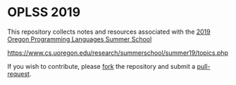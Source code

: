 # OPLSS 2019

This repository collects notes and resources associated with the 
[2019 Oregon Programming Languages Summer School](https://www.cs.uoregon.edu/research/summerschool/summer19)

https://www.cs.uoregon.edu/research/summerschool/summer19/topics.php

If you wish to contribute, please 
[fork](https://help.github.com/articles/fork-a-repo/)
the repository and submit a 
[pull-request](https://help.github.com/articles/creating-a-pull-request/).
